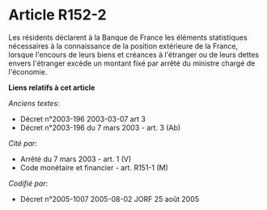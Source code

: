 # Article R152-2

Les résidents déclarent à la Banque de France les éléments statistiques nécessaires à la connaissance de la position
extérieure de la France, lorsque l'encours de leurs biens et créances à l'étranger ou de leurs dettes envers l'étranger
excède un montant fixé par arrêté du ministre chargé de l'économie.

**Liens relatifs à cet article**

_Anciens textes_:

  - Décret n°2003-196 2003-03-07 art 3
  - Décret n°2003-196 du 7 mars 2003 - art. 3 (Ab)

_Cité par_:

  - Arrêté du 7 mars 2003 - art. 1 (V)
  - Code monétaire et financier - art. R151-1 (M)

_Codifié par_:

  - Décret n°2005-1007 2005-08-02 JORF 25 août 2005
